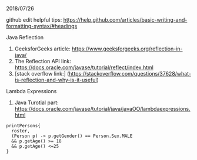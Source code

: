 2018/07/26

github edit helpful tips: https://help.github.com/articles/basic-writing-and-formatting-syntax/#headings

Java Reflection
  1. GeeksforGeeks article: https://www.geeksforgeeks.org/reflection-in-java/
  2. The Reflection API link: https://docs.oracle.com/javase/tutorial/reflect/index.html
  3. [stack overflow link:] (https://stackoverflow.com/questions/37628/what-is-reflection-and-why-is-it-useful)

Lambda Expressions
  1. Java Turotial part: https://docs.oracle.com/javase/tutorial/java/javaOO/lambdaexpressions.html
  
  ```
  printPersons{
    roster,
    (Person p) -> p.getGender() == Person.Sex.MALE
    && p.getAge() >= 18
    && p.getAge() <=25
  }
  ```
  
  
